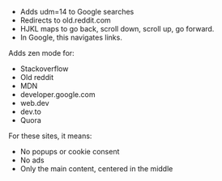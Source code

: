  - Adds udm=14 to Google searches
 - Redirects to old.reddit.com
 - HJKL maps to go back, scroll down, scroll up, go forward.
 - In Google, this navigates links.

Adds zen mode for:

 - Stackoverflow
 - Old reddit
 - MDN
 - developer.google.com
 - web.dev
 - dev.to
 - Quora

For these sites, it means:

 - No popups or cookie consent
 - No ads
 - Only the main content, centered in the middle
